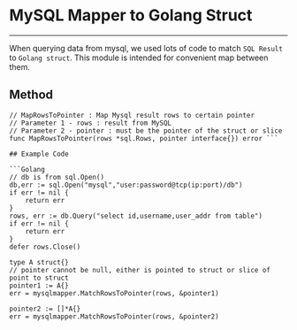 # MySQL Mapper to Golang Struct

---

When querying data from mysql, we used lots of code to match `SQL Result` to `Golang struct`. This module is intended for convenient map between them.

## Method

```Golang
// MapRowsToPointer : Map Mysql result rows to certain pointer
// Parameter 1 - rows : result from MySQL
// Parameter 2 - pointer : must be the pointer of the struct or slice
func MapRowsToPointer(rows *sql.Rows, pointer interface{}) error ```

## Example Code

```Golang
// db is from sql.Open()
db,err := sql.Open("mysql","user:password@tcp(ip:port)/db")
if err != nil {
    return err
}
rows, err := db.Query("select id,username,user_addr from table")
if err != nil {
    return err
}
defer rows.Close()

type A struct{}
// pointer cannot be null, either is pointed to struct or slice of point to struct
pointer1 := A{}
err = mysqlmapper.MatchRowsToPointer(rows, &pointer1)

pointer2 := []*A{}
err = mysqlmapper.MatchRowsToPointer(rows, &pointer2)
```
